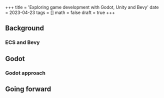 +++
title = 'Exploring game development with Godot, Unity and Bevy'
date = 2023-04-23
tags = []
math = false
draft = true
+++

## Background

### ECS and Bevy

## Godot

### Godot approach

## Going forward
